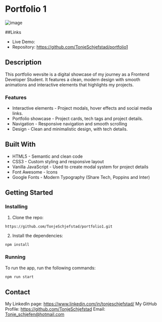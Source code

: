 # Portfolio 1

![image](https://i.imghippo.com/files/OFWa6524UMY.png)

##Links
- Live Demo:
- Repository: https://github.com/TonjeSchjefstad/portfolio1

## Description
This portfolio wevsite is a digital showcase of my journey as a Frontend Developer Student. It features a clean, modern design with smooth animations and interactive elements that highlights my projects. 

### Features
- Interactive elements - Project modals, hover effects and social media links.
- Portfolio showcase - Project cards, tech tags and project details.
- Navigation - Responsive navigation and smooth scrolling
- Design - Clean and minimalistic design, with tech details.

## Built With
- HTML5 - Semantic and clean code
- CSS3 - Custom styling and responsive layout
- Vanilla JavaScript - Used to create modal system for project details
- Font Awesome - Icons
- Google Fonts - Modern Typography (Share Tech, Poppins and Inter)


## Getting Started

### Installing
1. Clone the repo:

```bash
https://github.com/TonjeSchjefstad/portfolio1.git
```

2. Install the dependencies:

```
npm install
```

### Running

To run the app, run the following commands:

```bash
npm run start
```

## Contact
My LinkedIn page: https://www.linkedin.com/in/tonjeschjefstad/
My GitHub Profile: https://github.com/TonjeSchjefstad
Email: Tonje_schjefen@hotmail.com

